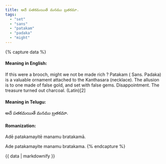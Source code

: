 ```yaml
---
title: అదే పతకమయితే మనము బ్రతకమా.
tags:
  - "set"
  - "sans"
  - "patakam"
  - "padaka"
  - "might"
---
```


{% capture data %}
#### Meaning in English:
If this were a brooch, might we not be made rich ?
Patakam ( Sans. Padaka) is a valuable ornament attached to the Kanthasara (necklace). The allusion is to one made of false gold, and set with false gems.
Disappointment.
The treasure turned out charcoal. (Latin)[2]

#### Meaning in Telugu:
అదే పతకమయితే మనము బ్రతకమా.

#### Romanization:
Adē patakamayitē manamu bratakamā.

Ade patakamayite manamu bratakama.
{% endcapture %}

{{ data | markdownify }}

